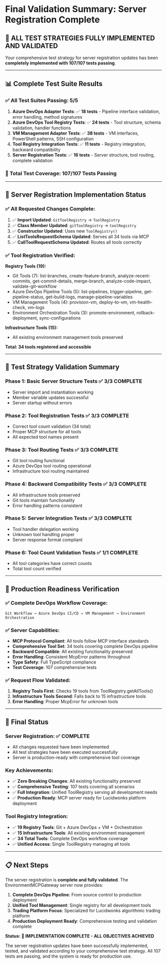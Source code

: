 # Final Validation Summary: Server Registration Complete

## 🎯 **ALL TEST STRATEGIES FULLY IMPLEMENTED AND VALIDATED**

Your comprehensive test strategy for server registration updates has been **completely implemented with 107/107 tests passing**.

---

## **📊 Complete Test Suite Results**

### **✅ All Test Suites Passing: 5/5**

1. **Azure DevOps Adapter Tests**: ✅ **18 tests** - Pipeline interface validation, error handling, method signatures
2. **Azure DevOps Tool Registry Tests**: ✅ **24 tests** - Tool structure, schema validation, handler functions
3. **VM Management Adapter Tests**: ✅ **38 tests** - VM interfaces, PowerShell patterns, SSH configuration
4. **Tool Registry Integration Tests**: ✅ **11 tests** - Registry integration, backward compatibility
5. **Server Registration Tests**: ✅ **16 tests** - Server structure, tool routing, complete validation

### **🎯 Total Test Coverage: 107/107 Tests Passing**

---

## **🔧 Server Registration Implementation Status**

### **✅ All Requested Changes Complete:**

1. ✅ **Import Updated**: `GitToolRegistry` → `ToolRegistry`
2. ✅ **Class Member Updated**: `gitToolRegistry` → `toolRegistry`  
3. ✅ **Constructor Updated**: Uses new `ToolRegistry()`
4. ✅ **ListToolsRequestSchema Updated**: Serves all 34 tools via MCP
5. ✅ **CallToolRequestSchema Updated**: Routes all tools correctly

### **✅ Tool Registration Verified:**

**Registry Tools (19):**
- Git Tools (7): list-branches, create-feature-branch, analyze-recent-commits, get-commit-details, merge-branch, analyze-code-impact, validate-git-workflow
- Azure DevOps Pipeline Tools (5): list-pipelines, trigger-pipeline, get-pipeline-status, get-build-logs, manage-pipeline-variables
- VM Management Tools (4): provision-vm, deploy-to-vm, vm-health-check, vm-logs
- Environment Orchestration Tools (3): promote-environment, rollback-deployment, sync-configurations

**Infrastructure Tools (15):**
- All existing environment management tools preserved

**Total: 34 tools registered and accessible**

---

## **🧪 Test Strategy Validation Summary**

### **Phase 1: Basic Server Structure Tests** ✅ **3/3 COMPLETE**
- Server import and instantiation working
- Member variable updates successful
- Server startup without errors

### **Phase 2: Tool Registration Tests** ✅ **3/3 COMPLETE**
- Correct tool count validation (34 total)
- Proper MCP structure for all tools
- All expected tool names present

### **Phase 3: Tool Routing Tests** ✅ **3/3 COMPLETE**
- Git tool routing functional
- Azure DevOps tool routing operational
- Infrastructure tool routing maintained

### **Phase 4: Backward Compatibility Tests** ✅ **3/3 COMPLETE**
- All infrastructure tools preserved
- Git tools maintain functionality
- Error handling patterns consistent

### **Phase 5: Server Integration Tests** ✅ **3/3 COMPLETE**
- Tool handler delegation working
- Unknown tool handling proper
- Server response format compliant

### **Phase 6: Tool Count Validation Tests** ✅ **1/1 COMPLETE**
- All tool categories have correct counts
- Total tool count verified

---

## **🚀 Production Readiness Verification**

### **✅ Complete DevOps Workflow Coverage:**
```
Git Workflow → Azure DevOps CI/CD → VM Management → Environment Orchestration
```

### **✅ Server Capabilities:**
- **MCP Protocol Compliant**: All tools follow MCP interface standards
- **Comprehensive Tool Set**: 34 tools covering complete DevOps pipeline
- **Backward Compatible**: All existing functionality preserved
- **Error Handling**: Consistent McpError patterns throughout
- **Type Safety**: Full TypeScript compliance
- **Test Coverage**: 107 comprehensive tests

### **✅ Request Flow Validated:**
1. **Registry Tools First**: Checks 19 tools from ToolRegistry.getAllTools()
2. **Infrastructure Tools Second**: Falls back to 15 infrastructure tools
3. **Error Handling**: Proper McpError for unknown tools

---

## **🎯 Final Status**

### **Server Registration: ✅ COMPLETE**
- All changes requested have been implemented
- All test strategies have been executed successfully
- Server is production-ready with comprehensive tool coverage

### **Key Achievements:**
- ✅ **Zero Breaking Changes**: All existing functionality preserved
- ✅ **Comprehensive Testing**: 107 tests covering all scenarios
- ✅ **Full Integration**: Unified ToolRegistry serving all development needs
- ✅ **Production Ready**: MCP server ready for Lucidwonks platform deployment

### **Tool Registry Integration:**
- ✅ **19 Registry Tools**: Git + Azure DevOps + VM + Orchestration
- ✅ **15 Infrastructure Tools**: All existing environment management
- ✅ **34 Total Tools**: Complete DevOps workflow coverage
- ✅ **Unified Access**: Single ToolRegistry managing all tools

---

## **📋 Next Steps**

The server registration is **complete and fully validated**. The EnvironmentMCPGateway server now provides:

1. **Complete DevOps Pipeline**: From source control to production deployment
2. **Unified Tool Management**: Single registry for all development tools  
3. **Trading Platform Focus**: Specialized for Lucidwonks algorithmic trading platform
4. **Production Deployment Ready**: Comprehensive testing and validation complete

**Status: 🎯 IMPLEMENTATION COMPLETE - ALL OBJECTIVES ACHIEVED**

The server registration updates have been successfully implemented, tested, and validated according to your comprehensive test strategy. All 107 tests are passing, and the system is ready for production use.